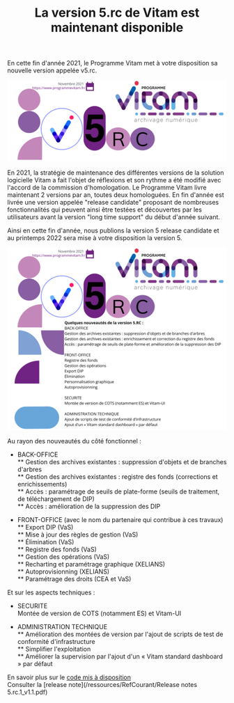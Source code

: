 ﻿---
layout: post
title: La version 5.rc de Vitam est maintenant disponible
---

En cette fin d'année 2021, le Programme Vitam met à votre disposition sa nouvelle version appelée v5.rc.

![Logos](/public/images/v5-rc-focus.png)

En 2021, la stratégie de maintenance des différentes versions de la solution logicielle Vitam a fait l'objet de réflexions et son rythme a été modifié avec l'accord de la commission d'homologation. Le Programme Vitam livre maintenant 2 versions par an, toutes deux homologuées. En fin d'année est livrée une version appelée "release candidate" proposant de nombreuses fonctionnalités qui peuvent ainsi être testées et découvertes par les utilisateurs avant la version "long time support" du début d'année suivant.

Ainsi en cette fin d'année, nous publions la version 5 release candidate et au printemps 2022 sera mise à votre disposition la version 5.

![Logos](/public/images/v5-rc-publication.png)

Au rayon des nouveautés du côté fonctionnel :
* BACK-OFFICE  
** Gestion des archives existantes : suppression d'objets et de branches d'arbres  
** Gestion des archives existantes : registre des fonds (corrections et enrichissements)  
** Accès : paramétrage de seuils de plate-forme (seuils de traitement, de téléchargement de DIP)  
** Accès : amélioration de la suppression des DIP  

* FRONT-OFFICE (avec le nom du partenaire qui contribue à ces travaux)  
** Export DIP (VaS)   
** Mise à jour des règles de gestion (VaS)    
** Élimination (VaS)  
** Registre des fonds (VaS)  
** Gestion des opérations (VaS)  
** Recharting et paramétrage graphique (XELIANS)  
** Autoprovisionning (XELIANS)  
** Paramétrage des droits (CEA et VaS)  

Et sur les aspects techniques :
* SECURITE  
Montée de version de COTS (notamment ES) et Vitam-UI

* ADMINISTRATION TECHNIQUE    
** Amélioration des montées de version par l'ajout de scripts de test de conformité d'infrastructure  
** Simplifier l'exploitation  
** Améliorer la supervision par l'ajout d'un « Vitam standard dashboard » par défaut  

En savoir plus sur le [code mis à disposition](https://www.programmevitam.fr/pages/ressources/#touteversion)  
Consulter la [release note](/ressources/RefCourant/Release notes 5.rc.1_v1.1.pdf)

